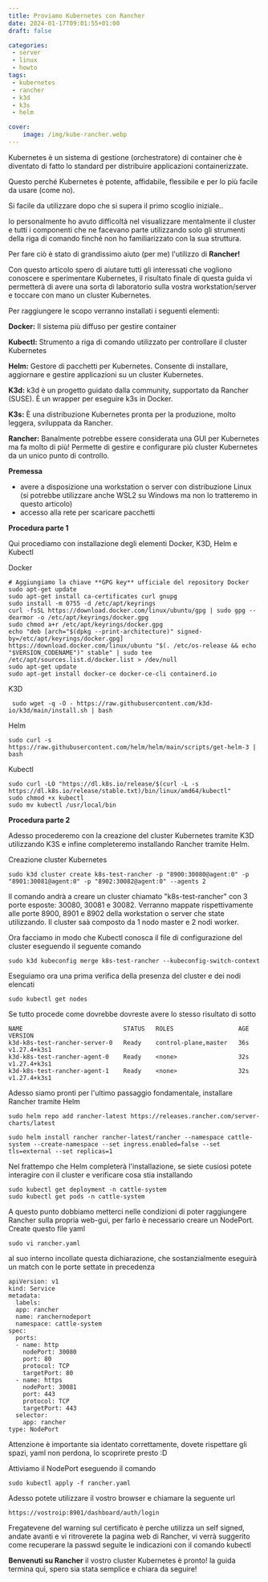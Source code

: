 ```yaml
---
title: Proviamo Kubernetes con Rancher
date: 2024-01-17T09:01:55+01:00
draft: false

categories:
 - server
 - linux
 - howto
tags:
 - kubernetes
 - rancher
 - k3d
 - k3s
 - helm

cover:
    image: /img/kube-rancher.webp
---
```


Kubernetes è un sistema di gestione (orchestratore) di container che è diventato di fatto lo standard per distribuire applicazioni containerizzate.

Questo perché Kubernetes è potente, affidabile, flessibile e per lo più facile da usare (come no). 

Si facile da utilizzare dopo che si supera il primo scoglio iniziale.. 

Io personalmente ho avuto difficoltà nel visualizzare mentalmente il cluster e tutti i componenti che ne facevano parte utilizzando solo gli strumenti della riga di comando finché non ho familiarizzato con la sua struttura.

Per fare ciò è stato di grandissimo aiuto (per me) l'utilizzo di **Rancher!**

Con questo articolo spero di aiutare tutti gli interessati che vogliono conoscere e sperimentare Kubernetes, il risultato finale di questa guida vi permetterà di avere una sorta di laboratorio sulla vostra workstation/server e toccare con mano un cluster Kubernetes.

Per raggiungere le scopo verranno installati i seguenti elementi:

**Docker:** Il sistema più diffuso per gestire container

**Kubectl:** Strumento a riga di comando utilizzato per controllare il cluster Kubernetes

**Helm:** Gestore di pacchetti per Kubernetes. Consente di installare, aggiornare e gestire applicazioni su un cluster Kubernetes.

**K3d:** k3d è un progetto guidato dalla community, supportato da Rancher (SUSE). È un wrapper per eseguire k3s in Docker.

**K3s:** È una distribuzione Kubernetes pronta per la produzione, molto leggera, sviluppata da Rancher.

**Rancher:** Banalmente potrebbe essere considerata una GUI per Kubernetes ma fa molto di più! Permette di gestire e configurare più cluster Kubernetes da un unico punto di controllo.

**Premessa**
 - avere a disposizione una workstation o server con distribuzione Linux (si potrebbe utilizzare anche WSL2 su Windows ma non lo tratteremo in questo articolo)
 - accesso alla rete per scaricare pacchetti

**Procedura parte 1**

Qui procediamo con installazione degli elementi Docker, K3D, Helm e Kubectl

Docker

    # Aggiungiamo la chiave **GPG key** ufficiale del repository Docker
    sudo apt-get update
    sudo apt-get install ca-certificates curl gnupg
    sudo install -m 0755 -d /etc/apt/keyrings
    curl -fsSL https://download.docker.com/linux/ubuntu/gpg | sudo gpg --dearmor -o /etc/apt/keyrings/docker.gpg
    sudo chmod a+r /etc/apt/keyrings/docker.gpg
    echo "deb [arch="$(dpkg --print-architecture)" signed-by=/etc/apt/keyrings/docker.gpg] https://download.docker.com/linux/ubuntu "$(. /etc/os-release && echo "$VERSION_CODENAME")" stable" | sudo tee /etc/apt/sources.list.d/docker.list > /dev/null
    sudo apt-get update
    sudo apt-get install docker-ce docker-ce-cli containerd.io 
        
K3D 

     sudo wget -q -O - https://raw.githubusercontent.com/k3d-io/k3d/main/install.sh | bash

Helm

    sudo curl -s https://raw.githubusercontent.com/helm/helm/main/scripts/get-helm-3 | bash

Kubectl

    sudo curl -LO "https://dl.k8s.io/release/$(curl -L -s https://dl.k8s.io/release/stable.txt)/bin/linux/amd64/kubectl"
    sudo chmod +x kubectl
    sudo mv kubectl /usr/local/bin


**Procedura parte 2**

Adesso procederemo con la creazione del cluster Kubernetes tramite K3D utilizzando K3S e infine completeremo installando Rancher tramite Helm.

Creazione cluster Kubernetes

    sudo k3d cluster create k8s-test-rancher -p "8900:30080@agent:0" -p "8901:30081@agent:0" -p "8902:30082@agent:0" --agents 2

Il comando andrà a creare un cluster chiamato "k8s-test-rancher" con 3 porte esposte: 30080, 30081 e 30082. Verranno mappate rispettivamente alle porte 8900, 8901 e 8902 della workstation o server che state utilizzando. Il cluster saà composto da 1 nodo master e 2 nodi worker. 

Ora facciamo in modo che Kubectl conosca il file di configurazione del cluster eseguendo il seguente comando

    sudo k3d kubeconfig merge k8s-test-rancher --kubeconfig-switch-context

Eseguiamo ora una prima verifica della presenza del cluster e dei nodi elencati

    sudo kubectl get nodes

Se tutto procede come dovrebbe dovreste avere lo stesso risultato di sotto

    NAME                            STATUS   ROLES                  AGE   VERSION
    k3d-k8s-test-rancher-server-0   Ready    control-plane,master   36s   v1.27.4+k3s1
    k3d-k8s-test-rancher-agent-0    Ready    <none>                 32s   v1.27.4+k3s1
    k3d-k8s-test-rancher-agent-1    Ready    <none>                 32s   v1.27.4+k3s1

Adesso siamo pronti per l'ultimo passaggio fondamentale, installare Rancher tramite Helm

    sudo helm repo add rancher-latest https://releases.rancher.com/server-charts/latest

    sudo helm install rancher rancher-latest/rancher --namespace cattle-system --create-namespace --set ingress.enabled=false --set tls=external --set replicas=1

Nel frattempo che Helm completerà l'installazione, se siete cusiosi potete interagire con il cluster e verificare cosa stia installando

    sudo kubectl get deployment -n cattle-system
    sudo kubectl get pods -n cattle-system

A questo punto dobbiamo metterci nelle condizioni di poter raggiungere Rancher sulla propria web-gui, per farlo è necessario creare un NodePort. Create questo file yaml

    sudo vi rancher.yaml

al suo interno incollate questa dichiarazione, che sostanzialmente eseguirà un match con le porte settate in precedenza

    apiVersion: v1
    kind: Service
    metadata:
      labels:
      app: rancher
      name: ranchernodeport
      namespace: cattle-system
    spec:
      ports:
      - name: http
        nodePort: 30080
        port: 80
        protocol: TCP
        targetPort: 80
      - name: https
        nodePort: 30081
        port: 443
        protocol: TCP
        targetPort: 443
      selector:
        app: rancher
    type: NodePort

Attenzione è importante sia identato correttamente, dovete rispettare gli spazi, yaml non perdona, lo scoprirete presto :D

Attiviamo il NodePort eseguendo il comando

    sudo kubectl apply -f rancher.yaml

Adesso potete utilizzare il vostro browser e chiamare la seguente url 

    https://vostroip:8901/dashboard/auth/login

Fregatevene del warning sul certificato è perche utilizza un self signed,  andate avanti e vi ritroverete la pagina web di Rancher, vi verrà suggerito come recuperare la passwd seguite le indicazioni con il comando kubectl

**Benvenuti su Rancher** il vostro cluster Kubernetes è pronto! la guida termina quì, spero sia stata semplice e chiara da seguire!









